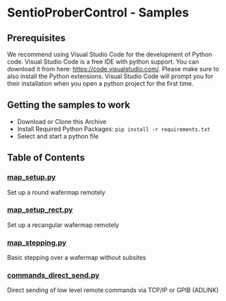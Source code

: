 <!--
[![GitHub issues](https://img.shields.io/github/issues/SentioProberDev/SentioProberControlSamples.svg?maxAge=360)](https://github.com/SentioProberDev/SentioProberControlSamples/issues)
[![Version](https://img.shields.io/github/release/SentioProberDev
SentioProberControlSamples .svg?maxAge=360)](https://github.com/beltoforion/Magnetic-Pendulum/releases/tag/v1.3)
[![Github All Releases](https://img.shields.io/github/downloads/beltoforion/Magnetic-Pendulum/total.svg)](https://github.com/beltoforion/Magnetic-Pendulum/releases/tag/v1.3)
-->
# SentioProberControl - Samples

## Prerequisites

We recommend using Visual Studio Code for the development of Python code. Visual Studio Code is a free IDE with python support. You can download it from here: https://code.visualstudio.com/. Please make sure to also install the Python extensions. Visual Studio Code will prompt you for their installation when you open a python project for the first time.

## Getting the samples to work

* Download or Clone this Archive
* Install Required Python Packages: ```pip install -r requirements.txt```
* Select and start a python file

## Table of Contents

### [map_setup.py](https://github.com/SentioProberDev/SentioProberControlSamples/blob/master/map_setup.py)
Set up a round wafermap remotely

### [map_setup_rect.py](https://github.com/SentioProberDev/SentioProberControlSamples/blob/master/map_setup_rect.py)
Set up a recangular wafermap remotely

### [map_stepping.py](https://github.com/SentioProberDev/SentioProberControlSamples/blob/master/map_stepping.py)
Basic stepping over a wafermap without subsites

### [commands_direct_send.py](https://github.com/SentioProberDev/Examples-Python/blob/master/commands_direct_send.py)
Direct sending of low level remote commands via TCP/IP or GPIB (ADLINK)

